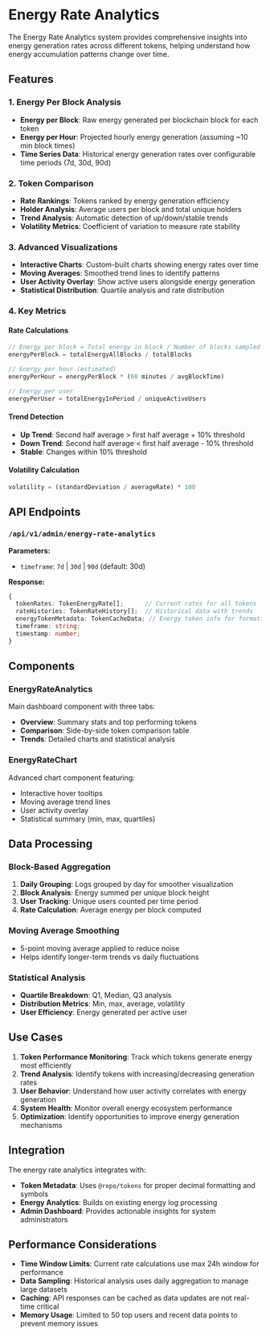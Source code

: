 # Energy Rate Analytics

The Energy Rate Analytics system provides comprehensive insights into energy generation rates across different tokens, helping understand how energy accumulation patterns change over time.

## Features

### 1. Energy Per Block Analysis
- **Energy per Block**: Raw energy generated per blockchain block for each token
- **Energy per Hour**: Projected hourly energy generation (assuming ~10 min block times)
- **Time Series Data**: Historical energy generation rates over configurable time periods (7d, 30d, 90d)

### 2. Token Comparison
- **Rate Rankings**: Tokens ranked by energy generation efficiency
- **Holder Analysis**: Average users per block and total unique holders
- **Trend Analysis**: Automatic detection of up/down/stable trends
- **Volatility Metrics**: Coefficient of variation to measure rate stability

### 3. Advanced Visualizations
- **Interactive Charts**: Custom-built charts showing energy rates over time
- **Moving Averages**: Smoothed trend lines to identify patterns
- **User Activity Overlay**: Show active users alongside energy generation
- **Statistical Distribution**: Quartile analysis and rate distribution

### 4. Key Metrics

#### Rate Calculations
```typescript
// Energy per block = Total energy in block / Number of blocks sampled
energyPerBlock = totalEnergyAllBlocks / totalBlocks

// Energy per hour (estimated)
energyPerHour = energyPerBlock * (60 minutes / avgBlockTime)

// Energy per user
energyPerUser = totalEnergyInPeriod / uniqueActiveUsers
```

#### Trend Detection
- **Up Trend**: Second half average > first half average + 10% threshold
- **Down Trend**: Second half average < first half average - 10% threshold  
- **Stable**: Changes within 10% threshold

#### Volatility Calculation
```typescript
volatility = (standardDeviation / averageRate) * 100
```

## API Endpoints

### `/api/v1/admin/energy-rate-analytics`
**Parameters:**
- `timeframe`: `7d` | `30d` | `90d` (default: 30d)

**Response:**
```typescript
{
  tokenRates: TokenEnergyRate[];      // Current rates for all tokens
  rateHistories: TokenRateHistory[];  // Historical data with trends
  energyTokenMetadata: TokenCacheData; // Energy token info for formatting
  timeframe: string;
  timestamp: number;
}
```

## Components

### EnergyRateAnalytics
Main dashboard component with three tabs:
- **Overview**: Summary stats and top performing tokens
- **Comparison**: Side-by-side token comparison table
- **Trends**: Detailed charts and statistical analysis

### EnergyRateChart  
Advanced chart component featuring:
- Interactive hover tooltips
- Moving average trend lines
- User activity overlay
- Statistical summary (min, max, quartiles)

## Data Processing

### Block-Based Aggregation
1. **Daily Grouping**: Logs grouped by day for smoother visualization
2. **Block Analysis**: Energy summed per unique block height
3. **User Tracking**: Unique users counted per time period
4. **Rate Calculation**: Average energy per block computed

### Moving Average Smoothing
- 5-point moving average applied to reduce noise
- Helps identify longer-term trends vs daily fluctuations

### Statistical Analysis
- **Quartile Breakdown**: Q1, Median, Q3 analysis
- **Distribution Metrics**: Min, max, average, volatility
- **User Efficiency**: Energy generated per active user

## Use Cases

1. **Token Performance Monitoring**: Track which tokens generate energy most efficiently
2. **Trend Analysis**: Identify tokens with increasing/decreasing generation rates  
3. **User Behavior**: Understand how user activity correlates with energy generation
4. **System Health**: Monitor overall energy ecosystem performance
5. **Optimization**: Identify opportunities to improve energy generation mechanisms

## Integration

The energy rate analytics integrates with:
- **Token Metadata**: Uses `@repo/tokens` for proper decimal formatting and symbols
- **Energy Analytics**: Builds on existing energy log processing
- **Admin Dashboard**: Provides actionable insights for system administrators

## Performance Considerations

- **Time Window Limits**: Current rate calculations use max 24h window for performance
- **Data Sampling**: Historical analysis uses daily aggregation to manage large datasets
- **Caching**: API responses can be cached as data updates are not real-time critical
- **Memory Usage**: Limited to 50 top users and recent data points to prevent memory issues